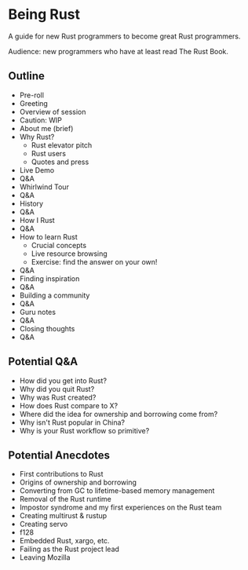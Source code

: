 # Being Rust

A guide for new Rust programmers to become great Rust programmers.

Audience: new programmers who have at least read The Rust Book.


## Outline

- Pre-roll
- Greeting
- Overview of session
- Caution: WIP
- About me (brief)
- Why Rust?
  - Rust elevator pitch
  - Rust users
  - Quotes and press
- Live Demo
- Q&A
- Whirlwind Tour
- Q&A
- History
- Q&A
- How I Rust
- Q&A
- How to learn Rust
  - Crucial concepts
  - Live resource browsing
  - Exercise: find the answer on your own!
- Q&A
- Finding inspiration
- Q&A
- Building a community
- Q&A
- Guru notes
- Q&A
- Closing thoughts
- Q&A


## Potential Q&A

- How did you get into Rust?
- Why did you quit Rust?
- Why was Rust created?
- How does Rust compare to X?
- Where did the idea for ownership and borrowing come from?
- Why isn't Rust popular in China?
- Why is your Rust workflow so primitive?


## Potential Anecdotes

- First contributions to Rust
- Origins of ownership and borrowing
- Converting from GC to lifetime-based memory management
- Removal of the Rust runtime
- Impostor syndrome and my first experiences on the Rust team
- Creating multirust & rustup
- Creating servo
- f128
- Embedded Rust, xargo, etc.
- Failing as the Rust project lead
- Leaving Mozilla

